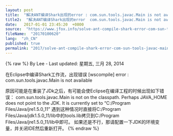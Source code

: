 ```yaml
---
layout: post
title:  "解决ANT编译Shark出现的error : com.sun.tools.javac.Main is not available的问题"
title2:  "解决ANT编译Shark出现的error  com.sun.tools.javac.Main is not available的问题"
date:   2017-01-01 23:45:20  +0800
source:  "https://www.jfox.info/solve-ant-compile-shark-error-com-sun-tools-javac-main-is-not-available-questions.html"
fileName:  "20170100620"
lang:  "zh_CN"
published: true
permalink: "2017/solve-ant-compile-shark-error-com-sun-tools-javac-main-is-not-available-questions.html"
---
```

{% raw %}
By Lee - Last updated: 星期五, 三月 28, 2014

在Eclipse中编译Shark工作流，出现错误 [wscompile] error : com.sun.tools.javac.Main is not available

原因可能是在重装了JDk之后，有可能会使Eclipse在编译工程的时候出现如下错误：
com.sun.tools.javac.Main is not on the classpath.
Perhaps JAVA_HOME does not point to the JDK.
It is currently set to “C:/Program Files/Java/jre1.5.0_11” 
遇到这种情况时直接将C:/Program Files/Java/jdk1.5.0_11/lib中的tools.lib拷贝到C:/Program Files/Java/jre1.5.0_11/lib中即可。
如果还是不行，那请配置一下JDK的环境变量，并关闭IDE然后重新打开。
{% endraw %}